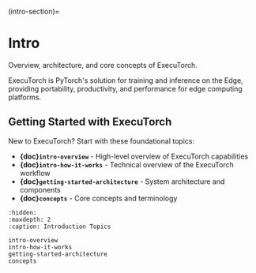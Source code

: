 (intro-section)=

# Intro

Overview, architecture, and core concepts of ExecuTorch.

ExecuTorch is PyTorch's solution for training and inference on the Edge, providing portability, productivity, and performance for edge computing platforms.

## Getting Started with ExecuTorch

New to ExecuTorch? Start with these foundational topics:

- **{doc}`intro-overview`** - High-level overview of ExecuTorch capabilities
- **{doc}`intro-how-it-works`** - Technical overview of the ExecuTorch workflow
- **{doc}`getting-started-architecture`** - System architecture and components
- **{doc}`concepts`** - Core concepts and terminology

```{toctree}
:hidden:
:maxdepth: 2
:caption: Introduction Topics

intro-overview
intro-how-it-works
getting-started-architecture
concepts
```
